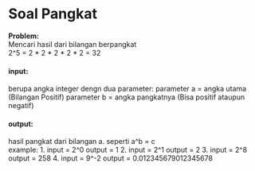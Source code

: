 # Soal Pangkat

<b>Problem:</b><br>
Mencari hasil dari bilangan berpangkat <br>
2^5 = 2 * 2 * 2 * 2 * 2 = 32
<br>
<h4>input:</h4>
berupa angka integer dengn dua parameter:
parameter a = angka utama (Bilangan Positif)
parameter b = angka pangkatnya (Bisa positif ataupun negatif)
<br>
<h4>output:</h4>
hasil pangkat dari bilangan a. seperti a^b = c
<br>
example:
1. input = 2^0      output = 1
2. input = 2^1      output = 2
3. input = 2^8      output = 258
4. input = 9^-2     output = 0.012345679012345678

